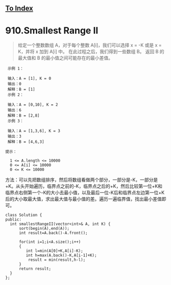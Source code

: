 [To Index](/index.md)
---
# 910.Smallest Range II

> 给定一个整数数组 A，对于每个整数 A[i]，我们可以选择 x = -K 或是 x = K，并将 x 加到 A[i] 中。
在此过程之后，我们得到一些数组 B。
返回 B 的最大值和 B 的最小值之间可能存在的最小差值。

 
```
 示例 1：

 输入：A = [1], K = 0
 输出：0
 解释：B = [1]
 示例 2：

 输入：A = [0,10], K = 2
 输出：6
 解释：B = [2,8]
 示例 3：

 输入：A = [1,3,6], K = 3
 输出：3
 解释：B = [4,6,3]
  
提示：

  1 <= A.length <= 10000
  0 <= A[i] <= 10000
  0 <= K <= 10000
```
方法：可以先把数组排序，然后将数组看做两个部分，一部分是-K，一部分是+K。从头开始遍历，临界点之前的-K，临界点之后的+K，然后比较第一位+K和临界点右侧第一个-K的大小去最小值，以及最后一位-K后和临界点左边第一位+K后的大小取最大值，求出最大值与最小值的差。遍历一遍临界值，找出最小差值即可。


  ```
class Solution {
public:
    int smallestRangeII(vector<int>& A, int K) {
        sort(begin(A),end(A));
        int result=A.back()-A.front();
      
        for(int i=1;i<A.size();i++)
        {
           int l=min(A[0]+K,A[i]-K);
           int h=max(A.back()-K,A[i-1]+K);
            result = min(result,h-l);
        }
        return result;
    }
};
  ```
